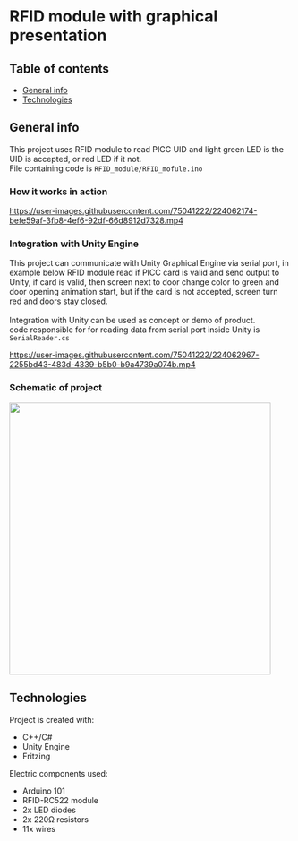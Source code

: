 # RFID module with graphical presentation
## Table of contents
* [General info](#general-info)
* [Technologies](#technologies)

## General info
This project uses RFID module to read PICC UID and light green LED is the UID is accepted, or red LED if it not.
<br>File containing code is `RFID_module/RFID_mofule.ino`

### How it works in action
https://user-images.githubusercontent.com/75041222/224062174-befe59af-3fb8-4ef6-92df-66d8912d7328.mp4

### Integration with Unity Engine
This project can communicate with Unity Graphical Engine via serial port, in example below RFID module read if PICC card is valid and send output to Unity, if card is valid, then screen next to door change color to green and door opening animation start, but if the card is not accepted, screen turn red and doors stay closed.
<br>
<br>Integration with Unity can be used as concept or demo of product.
<br> code responsible for for reading data from serial port inside Unity is `SerialReader.cs`

https://user-images.githubusercontent.com/75041222/224062967-2255bd43-483d-4339-b5b0-b9a4739a074b.mp4

### Schematic of project
<img src="https://user-images.githubusercontent.com/75041222/224063904-c7d8916e-0faf-40ef-9380-762adb8ca879.png" width="467" height="486">

## Technologies
Project is created with:
* C++/C#
* Unity Engine
* Fritzing

Electric components used:
* Arduino 101
* RFID-RC522 module
* 2x LED diodes
* 2x 220Ω resistors
* 11x wires
